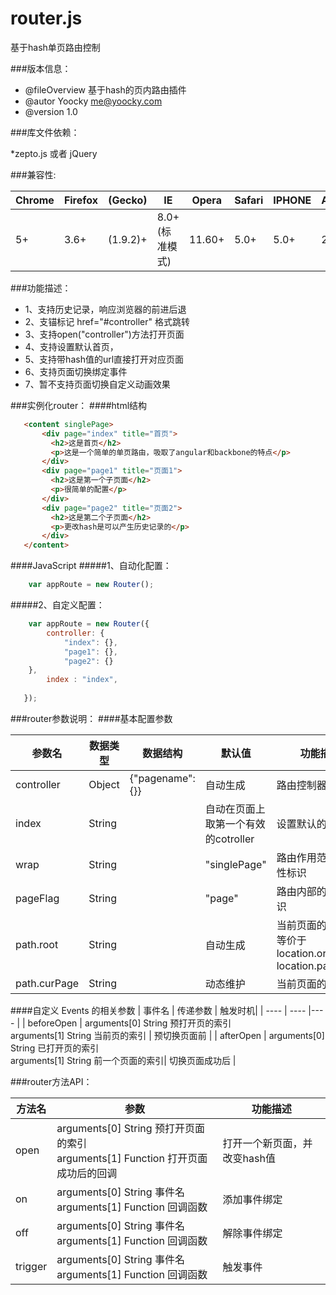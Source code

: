 router.js
======

基于hash单页路由控制

###版本信息：
 * @fileOverview  基于hash的页内路由插件
 * @autor Yoocky <me@yoocky.com>
 * @version 1.0
 
###库文件依赖：
 
 *zepto.js 或者 jQuery

###兼容性:
 
|Chrome	|Firefox |(Gecko)	|IE|	Opera|	Safari|	IPHONE|	Android|
| ----   | ----     | ----     | ---- |----    |----     | ---- |----    |
|5+	|3.6+| (1.9.2)+|	8.0+(标准模式)|	11.60+	|5.0+|	5.0+|	2.2+|

###功能描述：
 * 1、支持历史记录，响应浏览器的前进后退
 * 2、支锚标记 href="#controller" 格式跳转
 * 3、支持open("controller")方法打开页面
 * 4、支持设置默认首页，
 * 5、支持带hash值的url直接打开对应页面
 * 6、支持页面切换绑定事件
 * 7、暂不支持页面切换自定义动画效果
 
###实例化router：
####html结构
 ```html
    <content singlePage>
		<div page="index" title="首页">
		  <h2>这是首页</h2>
		  <p>这是一个简单的单页路由，吸取了angular和backbone的特点</p>
		</div>
		<div page="page1" title="页面1">
		  <h2>这是第一个子页面</h2>
		  <p>很简单的配置</p>
		</div>
		<div page="page2" title="页面2">
		  <h2>这是第二个子页面</h2>
		  <p>更改hash是可以产生历史记录的</p>
		</div>
	</content>
```

####JavaScript
#####1、自动化配置：
```javascript
    var appRoute = new Router();
```

#####2、自定义配置：
```javascript
    var appRoute = new Router({
    	controller: {
            "index": {},
            "page1": {},
            "page2": {}
	},
    	index : "index",
	    	
   });
```

###router参数说明：
####基本配置参数



| 参数名 | 数据类型 | 数据结构 |默认值|功能描述|
| ----   | ----     | ----     | ---- |----    |
| controller  | Object    | {"pagename": {}}    |   自动生成|路由控制器|
| index | String | |   自动在页面上取第一个有效的cotroller|设置默认的首页|
| wrap | String |   |   "singlePage"|路由作用范围的属性标识|
| pageFlag | String |  |   "page"|路由内部的分页标识|
| path.root | String |  | 自动生成 | 当前页面的根路径<br/>等价于 location.origin + location.pathname| 
| path.curPage | String |  | 动态维护 | 当前页面的索引值| 

####自定义 Events 的相关参数
| 事件名 | 传递参数 | 触发时机|
| ----   | ----   |---- |
| beforeOpen  |  arguments[0] String 预打开页的索引 <br/> arguments[1] String 当前页的索引  | 预切换页面前 |
| afterOpen   |  arguments[0] String 已打开页的索引 <br/> arguments[1] String 前一个页面的索引| 切换页面成功后 |

###router方法API：

| 方法名 | 参数 | 功能描述|
| ----   | ----   |---- |
| open  |  arguments[0] String  预打开页面的索引<br/> arguments[1] Function 打开页面成功后的回调 | 打开一个新页面，并改变hash值 |
| on   |  arguments[0] String 事件名 <br/> arguments[1] Function 回调函数| 添加事件绑定 |
| off  |  arguments[0] String 事件名 <br/> arguments[1] Function 回调函数| 解除事件绑定 |
| trigger  |  arguments[0] String 事件名 <br/> arguments[1] Function 回调函数| 触发事件 |
